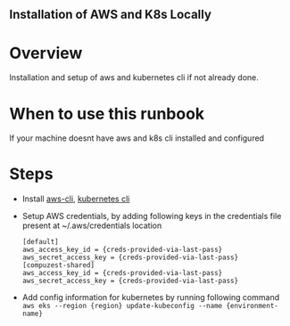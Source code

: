 ## Installation of AWS and K8s Locally

# Overview
Installation and setup of aws and kubernetes cli if not already done.

# When to use this runbook
If your machine doesnt have aws and k8s cli installed and configured

# Steps

- Install [aws-cli](https://docs.aws.amazon.com/cli/latest/userguide/install-cliv2.html), [kubernetes cli](https://kubernetes.io/docs/tasks/tools/)
- Setup AWS credentials, by adding following keys in the credentials file present at ~/.aws/credentials location

    `[default]`\
    `aws_access_key_id = {creds-provided-via-last-pass}`\
    `aws_secret_access_key = {creds-provided-via-last-pass}`\
    `[compuzest-shared]`\
    `aws_access_key_id = {creds-provided-via-last-pass}`\
    `aws_secret_access_key = {creds-provided-via-last-pass}`
    
- Add config information for kubernetes by running following command `aws eks --region {region} update-kubeconfig --name {environment-name}`
